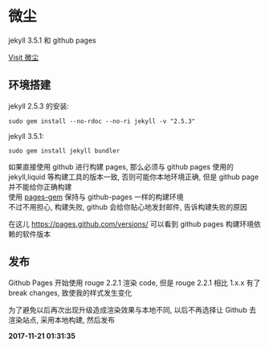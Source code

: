 # 微尘

jekyll 3.5.1 和 github pages  

[Visit 微尘](http://mwumli.github.io)  

## 环境搭建

jekyll 2.5.3 的安装:  

	sudo gem install --no-rdoc --no-ri jekyll -v "2.5.3"

jekyll 3.5.1:

	sudo gem install jekyll bundler

如果直接使用 github 进行构建 pages, 那么必须与 github pages 使用的 jekyll,liquid 等构建工具的版本一致, 否则可能你本地环境正确, 但是 github page 并不能给你正确构建  
使用 [pages-gem](https://github.com/github/pages-gem#usage) 保持与 github-pages 一样的构建环境  
不过不用担心, 构建失败, github 会给你贴心地发封邮件, 告诉构建失败的原因  

在这儿 <https://pages.github.com/versions/> 可以看到 github pages 构建环境依赖的软件版本  

## 发布

Github Pages 开始使用 rouge 2.2.1 渲染 code, 但是 rouge 2.2.1 相比 1.x.x 有了 break changes, 致使我的样式发生变化  

为了避免以后再次出现升级造成渲染效果与本地不同, 以后不再选择让 Github 去渲染站点, 采用本地构建, 然后发布  


**2017-11-21 01:31:35**
